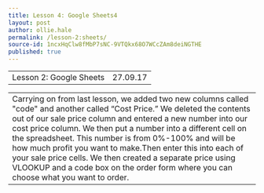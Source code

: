 ```yaml
---
title: Lesson 4: Google Sheets4
layout: post
author: ollie.hale
permalink: /lesson-2:sheets/
source-id: 1ncxHqClw8fMbP7sNC-9VTQkx68O7WCcZAm8deiNGTHE
published: true
---
```

<table>
  <tr>
    <td>Lesson 2: Google Sheets</td>
    <td>27.09.17</td>
  </tr>
</table>


<table>
  <tr>
    <td>Carrying on from last lesson, we added two new columns called "code" and another called “Cost Price.” We deleted the contents out of our sale price column and entered a new number into our cost price column. We then put a number into a different cell on the spreadsheet. This number is from 0%-100% and will be how much profit you want to make.Then enter this into each of your sale price cells. We then created a separate price using VLOOKUP and a code box on the order form where you can choose what you want to order.</td>
  </tr>
</table>

